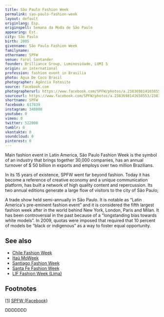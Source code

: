 ```yaml
---
title: São Paulo Fashion Week
permalink: sao-paulo-fashion-week
layout: default
originlang: Esp.
originspell: Semana da Moda de São Paulo
appearing: Est.
city: São Paulo
birth: 2005
givenname: São Paulo Fashion Week
familyname:
othername: SPFW
venue: Farol Santander
founder: Brilliance Group, Luminosidade, LUMI 5
origin: an international
profession: fashion event in Brasilia
photo: Água De Coco Brasil
photographer: Agência Fotosite
source: Facebook.com
photographerurl: https://www.facebook.com/SPFW/photos/a.2383698141658553/2383698301658537/?type=3&theater
sourceurl: https://www.facebook.com/SPFW/photos/a.2383698141658553/2383698301658537/?type=3&theater
shortname: SPFW
facebook: 617839
instagram: 348000
youtube: 0
vimeo: 0
twitter: 522000
tumblr: 0
vkontakte: 0
soundcloud: 0
pinterest: 0
---
```


Main fashion event in Latin America, São Paulo Fashion Week is the symbol of an industry that brings together 30,000 companies, has an annual turnover of $ 50 billion in exports and employs over two million Brazilians.

In its 15 years of existence, SPFW went far beyond fashion. Today it has become a reference of creative economy and a unique communication platform, has built a network of high quality content and repercussion. Its two annual editions generate a large flow of visitors to the city of São Paulo;

A trade show held semi-annually in São Paulo. It is notable as “Latin America's pre-eminent fashion event” and it is considered the fifth largest fashion week after in the world behind New York, London, Paris and Milan. It has been controversial in the past because of a “longstanding bias towards white models”. In 2009, quotas were imposed that required that 10 percent of models be “black or indigenous” as a way to foster equal opportunity.

## See also

+ [Chile Fashion Week](chile-fashion-week)
+ [Itaú MoWeek](itau-moweek)
+ [Santiago Fashion Week](santiago-fashion-week)
+ [Santa Fe Fashion Week](santa-fe-fashion-week)
+ [LIF Fashion Week (Lima)](lif-fashion-week-lima)

## Footnotes

[[1]](#a1) <span id="f1"></span> [SPFW (Facebook)](https://www.facebook.com/SPFW/photos/a.2383698141658553/2383698301658537/?type=3&theater)


DDDDDDD
